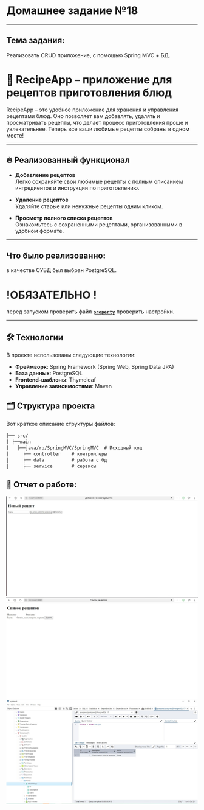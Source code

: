 # Домашнее задание №18
_______________________________
## Тема задания:
Реализовать CRUD приложение, с помощью Spring MVC + БД.

# 🍴 RecipeApp – приложение для рецептов приготовления блюд

RecipeApp – это удобное приложение для хранения и управления рецептами блюд. Оно позволяет вам добавлять, удалять и просматривать рецепты, что делает процесс приготовления проще и увлекательнее. Теперь все ваши любимые рецепты собраны в одном месте!

_______________________________

## 🔥 Реализованный функционал

- **Добавление рецептов**  
  Легко сохраняйте свои любимые рецепты с полным описанием ингредиентов и инструкции по приготовлению.

- **Удаление рецептов**  
  Удаляйте старые или ненужные рецепты одним кликом.

- **Просмотр полного списка рецептов**  
  Ознакомьтесь с сохраненными рецептами, организованными в удобном формате.

_______________________________
## Что было реализованно:
в качестве СУБД был выбран PostgreSQL.
# !ОБЯЗАТЕЛЬНО ! #
перед запуском проверить файл [**`property`**](https://github.com/Mikhayloves/SpringMVC/blob/main/src/main/resources/application.properties) проверить настройки.

_______________________________

## 🛠 Технологии

В проекте использованы следующие технологии:

- **Фреймворк**: Spring Framework (Spring Web, Spring Data JPA)
- **База данных**: PostgreSQL
- **Frontend-шаблоны**: Thymeleaf
- **Управление зависимостями**: Maven

## 🗂 Структура проекта

Вот краткое описание структуры файлов:

```
├── src/
| ├──main
|   ├──java/ru/SpringMVC/SpringMVC  # Исходный код
│     ├── controller    # контроллеры
│     ├── data          # работа с бд
│     ├── service       # сервисы

```
## 📄 Отчет о работе:

![photo_2025-02-14_11-49-19.jpg](https://github.com/Mikhayloves/SpringMVC/blob/main/photo_2025-02-14_11-49-19.jpg)
![photo_2025-02-14_11-49-32.jpg](https://github.com/Mikhayloves/SpringMVC/blob/main/photo_2025-02-14_11-49-32.jpg)
![photo_2025-02-14_11-51-16.jpg](https://github.com/Mikhayloves/SpringMVC/blob/main/photo_2025-02-14_11-51-16.jpg)

